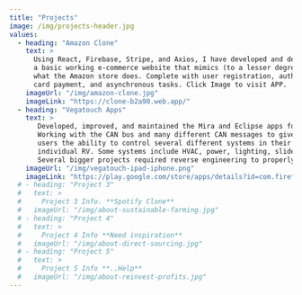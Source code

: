 ```yaml
---
title: "Projects"
image: /img/projects-header.jpg
values:
  - heading: "Amazon Clone"
    text: >
      Using React, Firebase, Stripe, and Axios, I have developed and deployed
      a basic working e-commerce website that mimics (to a lesser degree)
      what the Amazon store does. Complete with user registration, authentication,
      card payment, and asynchronous tasks. Click Image to visit APP.
    imageUrl: "/img/amazon-clone.jpg"
    imageLink: "https://clone-b2a90.web.app/"
  - heading: "Vegatouch Apps"
    text: >
       Developed, improved, and maintained the Mira and Eclipse apps for Firefly Integrations. 
       Working with the CAN bus and many different CAN messages to give 
       users the ability to control several different systems in their 
       individual RV. Some systems include HVAC, power, lighting, slides, awnings, tanks, etc. 
       Several bigger projects required reverse engineering to properly integrate functionality and statuses.
    imageUrl: "/img/vegatouch-ipad-iphone.png"
    imageLink: "https://play.google.com/store/apps/details?id=com.firefly.mira&hl=en_US&gl=US"
  # - heading: "Project 3"
  #   text: >
  #     Project 3 Info. **Spotify Clone**
  #   imageUrl: "/img/about-sustainable-farming.jpg"
  # - heading: "Project 4"
  #   text: >
  #     Project 4 Info **Need inspiration**
  #   imageUrl: "/img/about-direct-sourcing.jpg"
  # - heading: "Project 5"
  #   text: >
  #     Project 5 Info **..Help**
  #   imageUrl: "/img/about-reinvest-profits.jpg"
---
```

